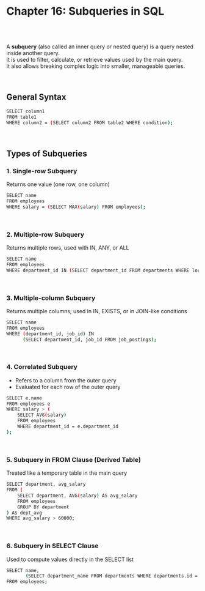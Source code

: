 #
# Chapter 16: Subqueries in SQL
<br>
<br>

A **subquery** (also called an inner query or nested query) is a query nested inside another query.<br>
It is used to filter, calculate, or retrieve values used by the main query. <br>
It also allows breaking complex logic into smaller, manageable queries.

<br>

## General Syntax
```bash
SELECT column1
FROM table1
WHERE column2 = (SELECT column2 FROM table2 WHERE condition);
```
<br>

## Types of Subqueries
### 1. Single-row Subquery
Returns one value (one row, one column)

```bash
SELECT name
FROM employees
WHERE salary = (SELECT MAX(salary) FROM employees);
```
<br>

### 2. Multiple-row Subquery
Returns multiple rows, used with IN, ANY, or ALL

```bash
SELECT name
FROM employees
WHERE department_id IN (SELECT department_id FROM departments WHERE location = 'Mumbai');
```
<br>

### 3. Multiple-column Subquery
Returns multiple columns; used in IN, EXISTS, or in JOIN-like conditions

```bash
SELECT name
FROM employees
WHERE (department_id, job_id) IN
      (SELECT department_id, job_id FROM job_postings);
```
<br>

### 4. Correlated Subquery
- Refers to a column from the outer query
- Evaluated for each row of the outer query

```bash
SELECT e.name
FROM employees e
WHERE salary > (
    SELECT AVG(salary)
    FROM employees
    WHERE department_id = e.department_id
);
```
<br>

### 5. Subquery in FROM Clause (Derived Table)
Treated like a temporary table in the main query

```bash
SELECT department, avg_salary
FROM (
    SELECT department, AVG(salary) AS avg_salary
    FROM employees
    GROUP BY department
) AS dept_avg
WHERE avg_salary > 60000;
```

<br>

### 6. Subquery in SELECT Clause
Used to compute values directly in the SELECT list

```bash
SELECT name,
       (SELECT department_name FROM departments WHERE departments.id = employees.department_id) AS dept_name
FROM employees;
```
